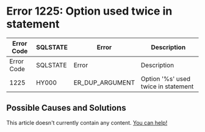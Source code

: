 
# Error 1225: Option used twice in statement


| Error Code | SQLSTATE | Error | Description |
| --- | --- | --- | --- |
| Error Code | SQLSTATE | Error | Description |
| 1225 | HY000 | ER_DUP_ARGUMENT | Option '%s' used twice in statement |




## Possible Causes and Solutions


This article doesn't currently contain any content. [You can help!](/en/writing-and-editing-knowledge-base-articles/)

